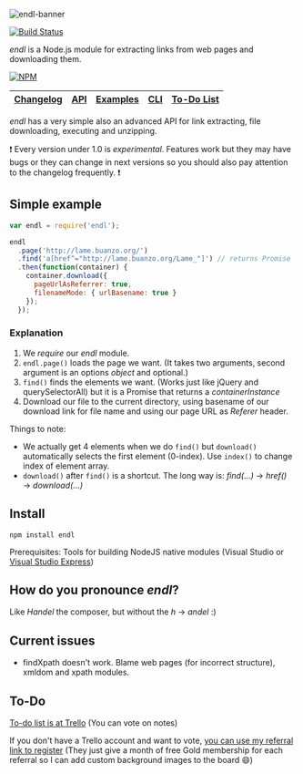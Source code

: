 ![endl-banner](https://cloud.githubusercontent.com/assets/486818/9147568/65481174-3d71-11e5-86c4-27f0647c37dc.png)

[![Build Status](https://travis-ci.org/dogancelik/endl.svg?branch=master)](https://travis-ci.org/dogancelik/endl)

*endl* is a Node.js module for extracting links from web pages and downloading them.

[![NPM](https://nodei.co/npm/endl.png?downloads=true&stars=true)](https://nodei.co/npm/endl/)

| [Changelog](https://github.com/dogancelik/endl/blob/master/CHANGELOG.md) | [API](https://github.com/dogancelik/endl/wiki/API) | [Examples](https://github.com/dogancelik/endl/wiki/Examples) | [CLI](https://github.com/dogancelik/endl-cli) | [To-Do List](https://trello.com/b/GIu0Rooi)
|:-:|:-:|:-:|:-:|:-:|

*endl* has a very simple also an advanced API for link extracting, file downloading, executing and unzipping.

:exclamation: Every version under 1.0 is *experimental*. Features work but they may have bugs or they can change in next versions so you should also pay attention to the changelog frequently. :exclamation:

## Simple example
```js
var endl = require('endl');

endl
  .page('http://lame.buanzo.org/')
  .find('a[href^="http://lame.buanzo.org/Lame_"]') // returns Promise
  .then(function(container) {
    container.download({
      pageUrlAsReferrer: true,
      filenameMode: { urlBasename: true }
    });
  });
```

### Explanation
1. We *require* our *endl* module.
2. `endl.page()` loads the page we want. (It takes two arguments, second argument is an options *object* and optional.)
3. `find()` finds the elements we want. (Works just like jQuery and querySelectorAll) but it is a Promise that returns a *containerInstance*
4. Download our file to the current directory, using basename of our download link for file name and using our page URL as *Referer* header.

Things to note:
* We actually get 4 elements when we do `find()` but `download()` automatically selects the first element (0-index). Use `index()` to change index of element array.
* `download()` after `find()` is a shortcut. The long way is: *find(...)* → *href()* → *download(...)*

## Install
```
npm install endl
```

Prerequisites: Tools for building NodeJS native modules (Visual Studio or [Visual Studio Express](https://www.visualstudio.com/en-us/products/visual-studio-express-vs.aspx))

## How do you pronounce *endl*?
Like *Handel* the composer, but without the *h* → *andel* :)

## Current issues
* findXpath doesn't work. Blame web pages (for incorrect structure), xmldom and xpath modules.

## To-Do
[To-do list is at Trello](https://trello.com/b/GIu0Rooi) (You can vote on notes)

If you don't have a Trello account and want to vote, [you can use my referral link to register](https://trello.com/dogancelik/recommend) (They just give a month of free Gold membership for each referral so I can add custom background images to the board :smile:)
